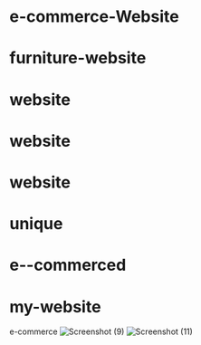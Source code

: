 # e-commerce-Website
# furniture-website
# website
# website
# website
# unique
# e--commerced
# my-website
e-commerce
![Screenshot (9)](https://github.com/user-attachments/assets/cf7775fc-6865-44d7-8b82-6ed343ea814e)
![Screenshot (11)](https://github.com/user-attachments/assets/0f7e19f6-0fd7-4428-8a0b-012b827698f3)



